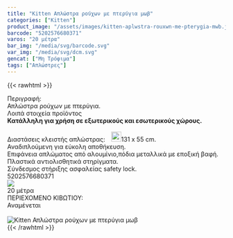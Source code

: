 ```yaml
---
title: "Kitten Απλώστρα ρούχων με πτερύγια μωβ"
categories: ["Kitten"]
product_image: "/assets/images/kitten-aplwstra-rouxwn-me-pterygia-mwb.jpg"
barcode: "5202576680371"
varos: "20 μέτρα"
bar_img: "/media/svg/barcode.svg"
var_img: "/media/svg/dcm.svg"
gencat: ["Μη Τρόφιμα"]
tags: ["Απλώστρες"]
---
```

{{< rawhtml >}}

<div class="sload206"><div class="product"><div id="sistatika">Περιγραφή:</div><div class="alltext">Απλώστρα ρούχων µε πτερύγια.</div><div id="loipa">Λοιπά στοιχεία προϊόντος</div><div class="alltext" style="margin:0"><b>Κατάλληλη για χρήση σε εξωτερικούς και εσωτερικούς χώρους.</b><br><br>Διαστάσεις κλειστής απλώστρας: <img src="https://lh3.googleusercontent.com/-duhd9t9rdGc/W8UKXGnvV-I/AAAAAAAACCc/a1aa2yVbqkswS10-aNQoHmLydNlkNGBBwCLcBGAs/h120/dim3%25402x.png" style="height:23px;margin-left:10px;margin-bottom:-3px;padding-bottom:0">131 x 55 cm.<br>Αναδιπλούμενη για εύκολη αποθήκευση.<br>Επιφάνεια απλώματος από αλουμίνιο,πόδια μεταλλικά με εποξική βαφή.<br>Πλαστικά αντιολισθητικά στηρίγματα.<br>Σύνδεσμος στήριξης ασφαλείας safety lock.<br></div><div id="barcode"><div id="barimage1"></div><span id="bartext">5202576680371</span></div><div id="varos"><div id="varosimage" style="margin:0"><img src="https://lh3.googleusercontent.com/-duhd9t9rdGc/W8UKXGnvV-I/AAAAAAAACCc/a1aa2yVbqkswS10-aNQoHmLydNlkNGBBwCLcBGAs/h120/dim3%25402x.png"></div><span id="varostext">20 μέτρα</span></div><div id="kivotio">ΠΕΡΙΕΧΟΜΕΝΟ ΚΙΒΩΤΙΟΥ:<br>Αναμένεται</div><br><div class="pimg"><img alt="Kitten Απλώστρα ρούχων με πτερύγια μωβ" title="Kitten Απλώστρα ρούχων με πτερύγια μωβ" src="/assets/images/kitten-aplwstra-rouxwn-me-pterygia-mwb.jpg"></div></div></div>
{{< /rawhtml >}}


